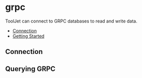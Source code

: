 
# grpc

ToolJet can connect to GRPC databases to read and write data. 

- [Connection](#connection)
- [Getting Started](#querying-grpc)

## Connection

## Querying GRPC